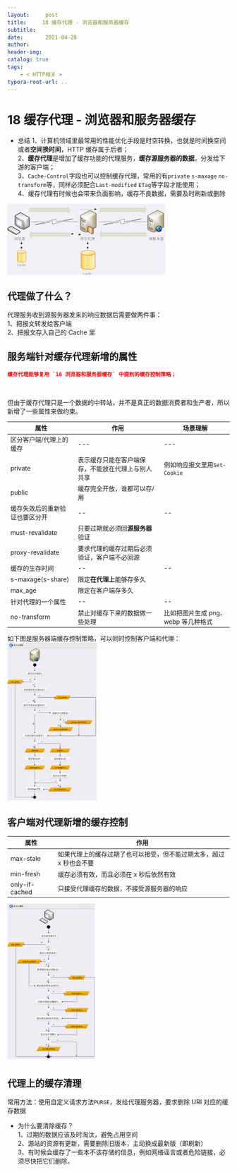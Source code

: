 ```yaml
---
layout:     post
title:     18 缓存代理 - 浏览器和服务器缓存
subtitle:  
date:       2021-04-28
author:     
header-img: 
catalog: true
tags:
    - < HTTP相关 >
typora-root-url: ..
---
```



# 18 缓存代理 - 浏览器和服务器缓存

-   总结
1、计算机领域里最常用的性能优化手段是时空转换，也就是时间换空间或者**空间换时间**，HTTP 缓存属于后者；<br>
2、**缓存代理**是增加了缓存功能的代理服务，**缓存源服务器的数据**，分发给下游的客户端；<br>
3、`Cache-Control`字段也可以控制缓存代理，常用的有`private` `s-maxage` `no-transform`等，同样必须配合`Last-modified` `ETag`等字段才能使用；<br>
4、缓存代理有时候也会带来负面影响，缓存不良数据，需要及时刷新或删除

<img src="/../img/assets_2019/image-20210428094900331.png" alt="image-20210428094900331" style="zoom:35%;" />

## 代理做了什么？
代理服务收到源服务器发来的响应数据后需要做两件事：<br>
1、把报文转发给客户端<br>
2、把报文存入自己的 Cache 里

## 服务端针对缓存代理新增的属性
```json
缓存代理能够复用 `16 浏览器和服务器缓存` 中提到的缓存控制策略；
```
<br>

但由于缓存代理只是一个数据的中转站，并不是真正的数据消费者和生产者，所以新增了一些属性来做约束。


| 属性 | 作用 | 场景理解 |
| --- | --- | --- |
| 区分客户端/代理上的缓存 | --- | --- |
| private | 表示缓存只能在客户端保存，不能放在代理上与别人共享 | 例如响应报文里用`Set-Cookie` |
| public | 缓存完全开放，谁都可以存/用 |  |
| 缓存失效后的重新验证也要区分开 | -- | -- |
| must-revalidate | 只要过期就必须回**源服务器**验证 |  |
| proxy-revalidate | 要求代理的缓存过期后必须验证，客户端不必回源 |  |
| 缓存的生存时间 | -- | -- |
| s-maxage(s-share) | 限定**在代理上**能够存多久 |  |
| max_age | 限定在客户端存多久 |  |
| 针对代理的一个属性 | -- | -- |
| no-transform | 禁止对缓存下来的数据做一些处理 | 比如把图片生成 png、webp 等几种格式 |

如下图是服务器端缓存控制策略，可以同时控制客户端和代理：
<img src="/../img/assets_2019/image-20210428095122844.png" alt="image-20210428095122844" style="zoom:35%;" />

## 客户端对代理新增的缓存控制



| 属性 | 作用 |
| --- | --- |
| max-stale | 如果代理上的缓存过期了也可以接受，但不能过期太多，超过 x 秒也会不要 |
| min-fresh | 缓存必须有效，而且必须在 x 秒后依然有效 |
| only-if-cached | 只接受代理缓存的数据，不接受源服务器的响应 |


<img src="/../img/assets_2019/image-20210428095215783.png" alt="image-20210428095215783" style="zoom:35%;" />

## 代理上的缓存清理
常用方法：使用自定义请求方法`PURGE`，发给代理服务器，要求删除 URI 对应的缓存数据

-   为什么要清除缓存？<br>
1、过期的数据应该及时淘汰，避免占用空间<br>
2、源站的资源有更新，需要删除旧版本，主动换成最新版（即刷新）<br>
3、有时候会缓存了一些本不该存储的信息，例如网络谣言或者危险链接，必须尽快把它们删除。





